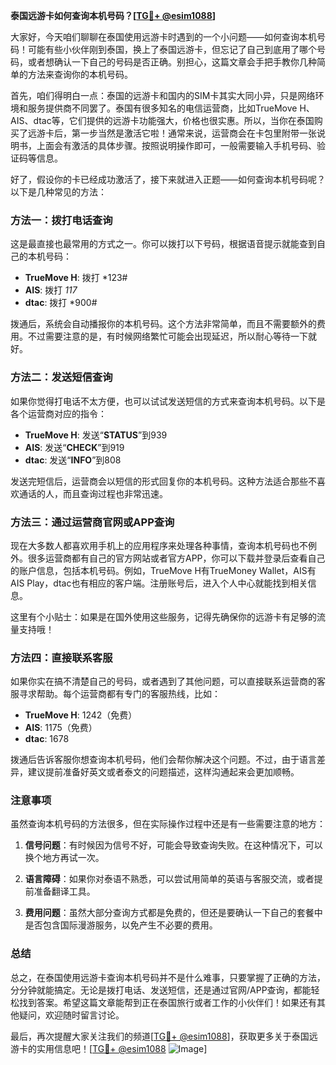 **泰国远游卡如何查询本机号码？[[TG💪+ @esim1088](https://t.me/s/esim1088)]**

大家好，今天咱们聊聊在泰国使用远游卡时遇到的一个小问题——如何查询本机号码！可能有些小伙伴刚到泰国，换上了泰国远游卡，但忘记了自己到底用了哪个号码，或者想确认一下自己的号码是否正确。别担心，这篇文章会手把手教你几种简单的方法来查询你的本机号码。

首先，咱们得明白一点：泰国的远游卡和国内的SIM卡其实大同小异，只是网络环境和服务提供商不同罢了。泰国有很多知名的电信运营商，比如TrueMove H、AIS、dtac等，它们提供的远游卡功能强大，价格也很实惠。所以，当你在泰国购买了远游卡后，第一步当然是激活它啦！通常来说，运营商会在卡包里附带一张说明书，上面会有激活的具体步骤。按照说明操作即可，一般需要输入手机号码、验证码等信息。

好了，假设你的卡已经成功激活了，接下来就进入正题——如何查询本机号码呢？以下是几种常见的方法：

### 方法一：拨打电话查询

这是最直接也最常用的方式之一。你可以拨打以下号码，根据语音提示就能查到自己的本机号码：

- **TrueMove H**: 拨打 *123#
- **AIS**: 拨打 *117*
- **dtac**: 拨打 *900#

拨通后，系统会自动播报你的本机号码。这个方法非常简单，而且不需要额外的费用。不过需要注意的是，有时候网络繁忙可能会出现延迟，所以耐心等待一下就好。

### 方法二：发送短信查询

如果你觉得打电话不太方便，也可以试试发送短信的方式来查询本机号码。以下是各个运营商对应的指令：

- **TrueMove H**: 发送“**STATUS**”到939
- **AIS**: 发送“**CHECK**”到919
- **dtac**: 发送“**INFO**”到808

发送完短信后，运营商会以短信的形式回复你的本机号码。这种方法适合那些不喜欢通话的人，而且查询过程也非常迅速。

### 方法三：通过运营商官网或APP查询

现在大多数人都喜欢用手机上的应用程序来处理各种事情，查询本机号码也不例外。很多运营商都有自己的官方网站或者官方APP，你可以下载并登录后查看自己的账户信息，包括本机号码。例如，TrueMove H有TrueMoney Wallet，AIS有AIS Play，dtac也有相应的客户端。注册账号后，进入个人中心就能找到相关信息。

这里有个小贴士：如果是在国外使用这些服务，记得先确保你的远游卡有足够的流量支持哦！

### 方法四：直接联系客服

如果你实在搞不清楚自己的号码，或者遇到了其他问题，可以直接联系运营商的客服寻求帮助。每个运营商都有专门的客服热线，比如：

- **TrueMove H**: 1242（免费）
- **AIS**: 1175（免费）
- **dtac**: 1678

拨通后告诉客服你想查询本机号码，他们会帮你解决这个问题。不过，由于语言差异，建议提前准备好英文或者泰文的问题描述，这样沟通起来会更加顺畅。

### 注意事项

虽然查询本机号码的方法很多，但在实际操作过程中还是有一些需要注意的地方：

1. **信号问题**：有时候因为信号不好，可能会导致查询失败。在这种情况下，可以换个地方再试一次。
   
2. **语言障碍**：如果你对泰语不熟悉，可以尝试用简单的英语与客服交流，或者提前准备翻译工具。

3. **费用问题**：虽然大部分查询方式都是免费的，但还是要确认一下自己的套餐中是否包含国际漫游服务，以免产生不必要的费用。

### 总结

总之，在泰国使用远游卡查询本机号码并不是什么难事，只要掌握了正确的方法，分分钟就能搞定。无论是拨打电话、发送短信，还是通过官网/APP查询，都能轻松找到答案。希望这篇文章能帮到正在泰国旅行或者工作的小伙伴们！如果还有其他疑问，欢迎随时留言讨论。

最后，再次提醒大家关注我们的频道[[TG💪+ @esim1088](https://t.me/s/esim1088)]，获取更多关于泰国远游卡的实用信息吧！[[TG💪+ @esim1088](https://t.me/s/esim1088) ![Image](https://i.postimg.cc/4NQfJmqS/Snipaste-2025-05-13-00-14-12.png)]